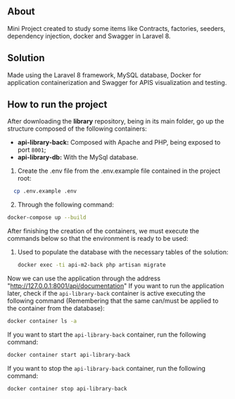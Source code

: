 ## About

Mini Project created to study some items like Contracts, factories, seeders, dependency injection, docker and Swagger in Laravel 8.

## Solution

Made using the Laravel 8 framework, MySQL database, Docker for application containerization and Swagger for APIS visualization and testing.

## How to run the project

After downloading the **library** repository, being in its main folder, go up the structure composed of the following containers:

- **api-library-back:** Composed with Apache and PHP, being exposed to port `8001`;
- **api-library-db:** With the MySql database.

1) Create the .env file from the .env.example file contained in the project root:
```sh
  cp .env.example .env
```
2) Through the following command:
```sh 
docker-compose up --build
```
After finishing the creation of the containers, we must execute the commands below so that the environment is ready to be used:

1. Used to populate the database with the necessary tables of the solution:
   ```sh 
   docker exec -ti api-m2-back php artisan migrate
   ```
   
Now we can use the application through the address "http://127.0.0.1:8001/api/documentation"
If you want to run the application later, check if the `api-library-back` container is active
executing the following command (Remembering that the same can/must be applied to the container
from the database):

```sh
docker container ls -a
```
If you want to start the `api-library-back` container, run the following command:
```sh
docker container start api-library-back
```
If you want to stop the `api-library-back` container, run the following command:
```sh
docker container stop api-library-back
```
